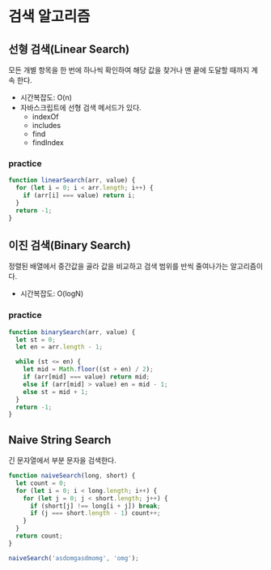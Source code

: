# 검색 알고리즘

## 선형 검색(Linear Search)

모든 개별 항목을 한 번에 하나씩 확인하여 해당 값을 찾거나 맨 끝에 도달할 때까지 계속 한다.

- 시간복잡도: O(n)
- 자바스크립트에 선형 검색 메서드가 있다.
  - indexOf
  - includes
  - find
  - findIndex

### practice

```js
function linearSearch(arr, value) {
  for (let i = 0; i < arr.length; i++) {
    if (arr[i] === value) return i;
  }
  return -1;
}
```

## 이진 검색(Binary Search)

정렬된 배열에서 중간값을 골라 값을 비교하고 검색 범위를 반씩 줄여나가는 알고리즘이다.

- 시간복잡도: O(logN)

### practice

```js
function binarySearch(arr, value) {
  let st = 0;
  let en = arr.length - 1;

  while (st <= en) {
    let mid = Math.floor((st + en) / 2);
    if (arr[mid] === value) return mid;
    else if (arr[mid] > value) en = mid - 1;
    else st = mid + 1;
  }
  return -1;
}
```

## Naive String Search

긴 문자열에서 부분 문자을 검색한다.

```js
function naiveSearch(long, short) {
  let count = 0;
  for (let i = 0; i < long.length; i++) {
    for (let j = 0; j < short.length; j++) {
      if (short[j] !== long[i + j]) break;
      if (j === short.length - 1) count++;
    }
  }
  return count;
}

naiveSearch('asdomgasdmomg', 'omg');
```
